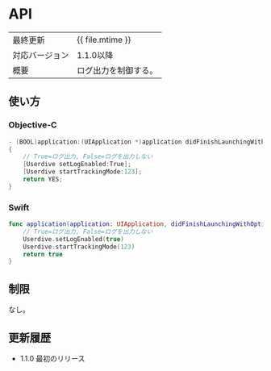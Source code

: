 # API

|                |                      |
|:---------------|:---------------------|
| 最終更新       | {{ file.mtime }}     |
| 対応バージョン | 1.1.0以降            |
| 概要           | ログ出力を制御する。 |

## 使い方

### Objective-C

```objective-c
- (BOOL)application:(UIApplication *)application didFinishLaunchingWithOptions:(NSDictionary *)launchOptions
{
    // True=ログ出力, False=ログを出力しない
    [Userdive setLogEnabled:True];
    [Userdive startTrackingMode:123];
    return YES;
}
```

### Swift

```swift
func application(application: UIApplication, didFinishLaunchingWithOptions launchOptions: [NSObject: AnyObject]?) -> Bool {
    // True=ログ出力, False=ログを出力しない
    Userdive.setLogEnabled(true)
    Userdive.startTrackingMode(123)
    return true
}
```


## 制限

なし。

## 更新履歴

- 1.1.0 最初のリリース
